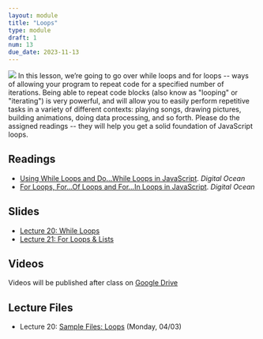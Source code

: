 ```yaml
---
layout: module
title: "Loops"
type: module
draft: 1
num: 13
due_date: 2023-11-13
---
```


<img class="module-image" src="/fall2023/assets/images/lectures/loops.gif" /> In this lesson, we’re going to go over while loops and for loops -- ways of allowing your program to repeat code for a specified number of iterations. Being able to repeat code blocks (also know as "looping" or "iterating") is very powerful, and will allow you to easily perform repetitive tasks in a variety of different contexts: playing songs, drawing pictures, building animations, doing data processing, and so forth. Please do the assigned readings -- they will help you get a solid foundation of JavaScript loops.

## Readings
* <a href="https://www.digitalocean.com/community/tutorials/using-while-loops-and-do-while-loops-in-javascript" target="_blank">Using While Loops and Do...While Loops in JavaScript</a>. <em>Digital Ocean</em>  
* <a href="https://www.digitalocean.com/community/tutorials/for-loops-for-of-loops-and-for-in-loops-in-javascript" target="_blank">For Loops, For...Of Loops and For...In Loops in JavaScript</a>. <em>Digital Ocean</em>  

## Slides
* <a href="https://docs.google.com/presentation/d/1YpQ_wzcyhUWG64uNMSfW4QKO4lS9ZLL2mJYjMrRJMoY/edit?usp=sharing" target="_blank">Lecture 20: While Loops</a>
* <a href="https://docs.google.com/presentation/d/18sw2IdnWGCUZIzlEC-c_ZqrFVUA598fLVNYjTWXpq34/edit?usp=sharing" target="_blank">Lecture 21: For Loops & Lists</a>

## Videos
Videos will be published after class on <a href="https://drive.google.com/drive/folders/1CxPSqGbbNUjc9OntwNqdoHvfSvchCpxE?usp=sharing" target="_blank">Google Drive</a>

## Lecture Files
* Lecture 20: <a href="/fall2023/course-files/lectures/lecture20.zip">Sample Files: Loops</a> (Monday, 04/03)